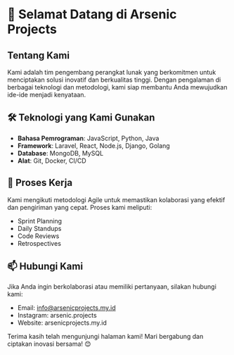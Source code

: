 # 👋 Selamat Datang di Arsenic Projects

## Tentang Kami
Kami adalah tim pengembang perangkat lunak yang berkomitmen untuk menciptakan solusi inovatif dan berkualitas tinggi. Dengan pengalaman di berbagai teknologi dan metodologi, kami siap membantu Anda mewujudkan ide-ide menjadi kenyataan.

## 🛠️ Teknologi yang Kami Gunakan
- **Bahasa Pemrograman**: JavaScript, Python, Java
- **Framework**: Laravel, React, Node.js, Django, Golang
- **Database**: MongoDB, MySQL
- **Alat**: Git, Docker, CI/CD

## 📅 Proses Kerja
Kami mengikuti metodologi Agile untuk memastikan kolaborasi yang efektif dan pengiriman yang cepat. Proses kami meliputi:
- Sprint Planning
- Daily Standups
- Code Reviews
- Retrospectives

## 📫 Hubungi Kami
Jika Anda ingin berkolaborasi atau memiliki pertanyaan, silakan hubungi kami:
- Email: info@arsenicprojects.my.id
- Instagram: arsenic.projects
- Website: arsenicprojects.my.id

Terima kasih telah mengunjungi halaman kami! Mari bergabung dan ciptakan inovasi bersama! 😊
